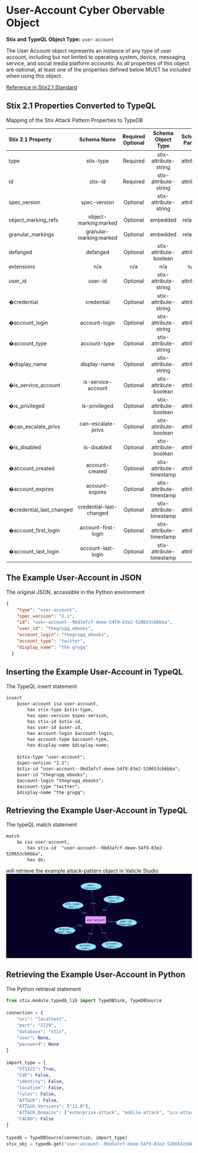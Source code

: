 # User-Account Cyber Obervable Object

**Stix and TypeQL Object Type:**  `user-account`

The User Account object represents an instance of any type of user account, including but not limited to operating system, device, messaging service, and social media platform accounts. As all properties of this object are optional, at least one of the properties defined below MUST be included when using this object.

[Reference in Stix2.1 Standard](https://docs.oasis-open.org/cti/stix/v2.1/os/stix-v2.1-os.html#_azo70vgj1vm2)
## Stix 2.1 Properties Converted to TypeQL
Mapping of the Stix Attack Pattern Properties to TypeDB

|  Stix 2.1 Property    |           Schema Name             | Required  Optional  |      Schema Object Type | Schema Parent  |
|:--------------------|:--------------------------------:|:------------------:|:------------------------:|:-------------:|
|  type                 |            stix-type              |      Required       |  stix-attribute-string    |   attribute    |
|  id                   |             stix-id               |      Required       |  stix-attribute-string    |   attribute    |
|  spec_version         |           spec-version            |      Optional       |  stix-attribute-string    |   attribute    |
|  object_marking_refs  |      object-marking:marked        |      Optional       |   embedded     |relation |
|  granular_markings    |     granular-marking:marked       |      Optional       |   embedded     |relation |
| defanged |defanged |      Optional       |stix-attribute-boolean |   attribute    |
|  extensions           |               n/a                 |        n/a          |           n/a             |      n/a       |
| user_id |user-id |      Optional       |  stix-attribute-string    |   attribute    |
| �credential |credential |      Optional       |  stix-attribute-string    |   attribute    |
| �account_login |account-login |      Optional       |  stix-attribute-string    |   attribute    |
| �account_type |account-type |      Optional       |  stix-attribute-string    |   attribute    |
| �display_name |display-name |      Optional       |  stix-attribute-string    |   attribute    |
| �is_service_account |is-service-account |      Optional       |  stix-attribute-boolean    |   attribute    |
| �is_privileged |is-privileged |      Optional       |  stix-attribute-boolean    |   attribute    |
| �can_escalate_privs |can-escalate-privs |      Optional       |  stix-attribute-boolean    |   attribute    |
| �is_disabled |is-disabled |      Optional       |  stix-attribute-boolean    |   attribute    |
| �account_created |account-created |      Optional       |  stix-attribute-timestamp    |   attribute    |
| �account_expires |account-expires |      Optional       |  stix-attribute-timestamp    |   attribute    |
| �credential_last_changed |credential-last-changed |      Optional       |  stix-attribute-timestamp    |   attribute    |
| �account_first_login |account-first-login |      Optional       |  stix-attribute-timestamp    |   attribute    |
| �account_last_login |account-last-login |      Optional       |  stix-attribute-timestamp    |   attribute    |

## The Example User-Account in JSON
The original JSON, accessible in the Python environment
```json
{
    "type": "user-account",  
    "spec_version": "2.1",  
    "id": "user-account--9bd3afcf-deee-54f9-83e2-520653cb6bba",  
    "user_id": "thegrugq_ebooks",  
    "account_login": "thegrugq_ebooks",  
    "account_type": "twitter",  
    "display_name": "the grugq"  
  }
```


## Inserting the Example User-Account in TypeQL
The TypeQL insert statement
```typeql
insert 
    $user-account isa user-account,
        has stix-type $stix-type,
        has spec-version $spec-version,
        has stix-id $stix-id,
        has user-id $user-id,
        has account-login $account-login,
        has account-type $account-type,
        has display-name $display-name;
    
    $stix-type "user-account";
    $spec-version "2.1";
    $stix-id "user-account--9bd3afcf-deee-54f9-83e2-520653cb6bba";
    $user-id "thegrugq_ebooks";
    $account-login "thegrugq_ebooks";
    $account-type "twitter";
    $display-name "the grugq";
```

## Retrieving the Example User-Account in TypeQL
The typeQL match statement

```typeql
match
    $a isa user-account,
        has stix-id  "user-account--9bd3afcf-deee-54f9-83e2-520653cb6bba",
        has $b;
```


will retrieve the example attack-pattern object in Vaticle Studio
![User-Account Example](./img/user-account.png)

## Retrieving the Example User-Account  in Python
The Python retrieval statement

```python
from stix.module.typedb_lib import TypeDBSink, TypeDBSource

connection = {
    "uri": "localhost",
    "port": "1729",
    "database": "stix",
    "user": None,
    "password": None
}

import_type = {
    "STIX21": True,
    "CVE": False,
    "identity": False,
    "location": False,
    "rules": False,
    "ATT&CK": False,
    "ATT&CK_Versions": ["12.0"],
    "ATT&CK_Domains": ["enterprise-attack", "mobile-attack", "ics-attack"],
    "CACAO": False
}

typedb = TypeDBSource(connection, import_type)
stix_obj = typedb.get("user-account--9bd3afcf-deee-54f9-83e2-520653cb6bba")
```

